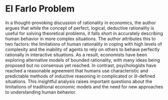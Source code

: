 # El Farlo Problem
In a thought-provoking discussion of rationality in economics, the author argues that while the concept of perfect, logical, deductive rationality is useful for solving theoretical problems, it falls short in accurately describing human behavior in more complex situations. The author attributes this to two factors: the limitations of human rationality in coping with high levels of complexity and the inability of agents to rely on others to behave perfectly rationally in interactive situations. As a result, economists have been exploring alternative models of bounded rationality, with many ideas being proposed but no consensus yet reached. In contrast, psychologists have reached a reasonable agreement that humans use characteristic and predictable methods of inductive reasoning in complicated or ill-defined situations. This insightful analysis raises important questions about the limitations of traditional economic models and the need for new approaches to understanding human behavior.
